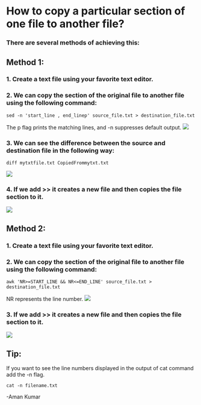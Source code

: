 # How to copy a particular section of one file to another file?

### There are several methods of achieving this:
## Method 1:
### 1. Create a text file using your favorite text editor.
### 2. We can copy the section of the original file to another file using the following command:
```
sed -n 'start_line , end_linep' source_file.txt > destination_file.txt
```
The p flag prints the matching lines, and -n suppresses default output.
![](https://github.com/amancs1422/Practice_Shell_Scripting/blob/95956a2a789db9c9cd448d9c5d0daf33755c3a84/Images/Section_Copy1.jpg)<br>

### 3. We can see the difference between the source and destination file in the following way:
```
diff mytxtfile.txt CopiedFrommytxt.txt
```
![](https://github.com/amancs1422/Practice_Shell_Scripting/blob/95956a2a789db9c9cd448d9c5d0daf33755c3a84/Images/Section_Copy2.jpg)<br>
### 4. If we add >> it creates a new file and then copies the file section to it.
![](https://github.com/amancs1422/Practice_Shell_Scripting/blob/7a47e976054711e5a28786981962f3d0b1f56cb1/Images/Section_Copy3.jpg)<br>

## Method 2:
### 1. Create a text file using your favorite text editor.
### 2. We can copy the section of the original file to another file using the following command:
```
awk 'NR>=START_LINE && NR<=END_LINE' source_file.txt > destination_file.txt
```
NR represents the line number.
![](https://github.com/amancs1422/Practice_Shell_Scripting/blob/7a47e976054711e5a28786981962f3d0b1f56cb1/Images/Section_Copy4.jpg)<br>
### 3. If we add >> it creates a new file and then copies the file section to it.
![](https://github.com/amancs1422/Practice_Shell_Scripting/blob/7a47e976054711e5a28786981962f3d0b1f56cb1/Images/Section_Copy5.jpg)<br>

## Tip: 
If you want to see the line numbers displayed in the output of cat command add the -n flag.
```
cat -n filename.txt
```

-Aman Kumar
